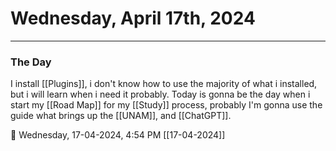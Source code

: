 # Wednesday, April 17th, 2024
---
### The Day
I install [[Plugins]], i don't know how to use the majority of what i installed, but i will learn when i need it probably.
Today is gonna be the day when i start my [[Road Map]] for my [[Study]] process, probably I'm gonna use the guide what brings up the [[UNAM]], and [[ChatGPT]].

🍅 Wednesday, 17-04-2024, 4:54 PM [[17-04-2024]]